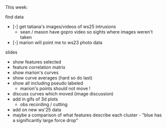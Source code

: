

This week:

find data
 - [-] get tatiana's images/videos of ws25 intrusions
    - sean / mason have gopro video so sights where images weren't taken
 - [-] marion will point me to ws23 photo data

slides
 - show features selected
 - feature correlation matrix
 - show marion's curves
 - show curve averages (hard so do last)
 - show all including pseudo labeled
    - marion's points should not move !
 - discuss curves which moved (image discussion)
 - add in gifs of 3d plots
    - obs recording / cutting
 - add on new ws'25 data
 - maybe a comparison of what features describe each cluster - "blue has a significantly large force drop"